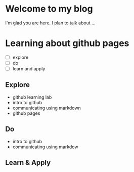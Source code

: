 # Welcome to my blog

I'm glad you are here. I plan to talk about ...

# Learning about github pages
- [ ] explore
- [ ] do
- [ ] learn and apply

## Explore
- github learning lab
- intro to github
- communicating using markdown
- github pages

## Do
- intro to github
- communicating using markdow

## Learn & Apply

